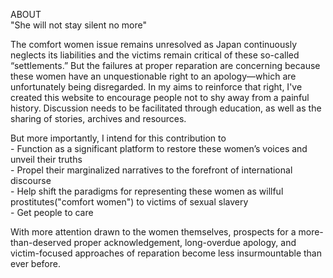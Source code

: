ABOUT   
"She will not stay silent no more"  

  The comfort women issue remains unresolved as Japan continuously neglects its liabilities and the victims remain critical of these so-called “settlements.” But the failures at proper reparation are concerning because these women have an unquestionable right to an apology—which are unfortunately being disregarded. In my aims to reinforce that right, I've created this website to encourage people not to shy away from a painful history. Discussion needs to be facilitated through education, as well as the sharing of stories, archives and resources. 
  
  But more importantly, I intend for this contribution to
      <br>- Function as a significant platform to restore these women’s voices and unveil their truths
      <br>- Propel their marginalized narratives to the forefront of international discourse
      <br>- Help shift the paradigms for representing these women as willful prostitutes("comfort women") to victims of sexual slavery
      <br>- Get people to care
      
  With more attention drawn to the women themselves, prospects for a more-than-deserved proper acknowledgement, long-overdue apology, and victim-focused approaches of reparation become less insurmountable than ever before. 